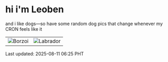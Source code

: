 # hi i'm Leoben

and i like dogs—so have some random dog pics that change whenever my CRON feels like it

|  |  |
|--------|----------|
| ![Borzoi](https://random-dog-vercel.vercel.app/api/random-borzoi?v=1754864715) | ![Labrador](https://random-dog-vercel.vercel.app/api/random-labrador?v=1754864715) |

Last updated: 2025-08-11 06:25 PHT
